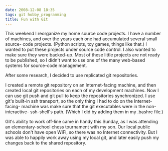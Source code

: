 ```yaml
---
date: 2008-12-08 18:35
tags: git hobby_programming
title: Fun with Git
---
```


This weekend I reorganize my home source code projects. I have a number of
machines, and over the years each one had accumulated several small source-
code projects. (Python scripts, toy games, things like that.) I wanted to put
these projects under source code control. I also wanted to make sure they were
backed-up. Most of these little projects are not ready to be published, so I
didn't want to use one of the many web-based systems for source-code
management.

After some research, I decided to use replicated git repositories.

I created a remote git repository on an Internet-facing machine, and then
created local git repositories on each of my development machines. Now I can
use git push and git pull to keep the repositories synchronized. I use git's
built-in ssh transport, so the only thing I had to do on the Internet-facing-
machine was make sure that the git executables were in the non-interactive-
ssh-shell's path. (Which I did by adding them in my .bashrc file.)

Git's
ability to work off-line came in handy this Sunday, as I was attending an
elementary-school chess tournament with my son. Our local public schools don't
have open WiFi, so there was no Internet connectivity. But I was able to
happily work away using my local git, and later easily push my changes back to
the shared repository.
